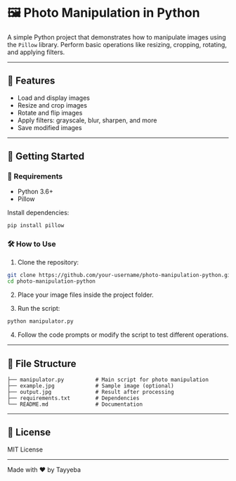 # 🖼️ Photo Manipulation in Python

A simple Python project that demonstrates how to manipulate images using the `Pillow` library. Perform basic operations like resizing, cropping, rotating, and applying filters.

---

## 🌟 Features
- Load and display images
- Resize and crop images
- Rotate and flip images
- Apply filters: grayscale, blur, sharpen, and more
- Save modified images

---

## 🚀 Getting Started

### 📁 Requirements
- Python 3.6+
- Pillow

Install dependencies:
```bash
pip install pillow
```

### 🛠️ How to Use
1. Clone the repository:
```bash
git clone https://github.com/your-username/photo-manipulation-python.git
cd photo-manipulation-python
```

2. Place your image files inside the project folder.

3. Run the script:
```bash
python manipulator.py
```

4. Follow the code prompts or modify the script to test different operations.

---

## 📂 File Structure
```
├── manipulator.py          # Main script for photo manipulation
├── example.jpg             # Sample image (optional)
├── output.jpg              # Result after processing
├── requirements.txt        # Dependencies
└── README.md               # Documentation
```

---

## 📜 License
MIT License

---

Made with ❤️ by Tayyeba